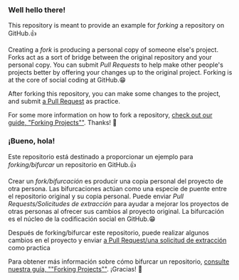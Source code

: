 ### Well hello there!

This repository is meant to provide an example for *forking* a repository on GitHub.👍

Creating a *fork* is producing a personal copy of someone else's project. Forks act as a sort of bridge between the original repository and your personal copy. You can submit *Pull Requests* to help make other people's projects better by offering your changes up to the original project. Forking is at the core of social coding at GitHub.😁

After forking this repository, you can make some changes to the project, and submit [a Pull Request](https://github.com/octocat/Spoon-Knife/pulls) as practice.

For some more information on how to fork a repository, [check out our guide, "Forking Projects""](http://guides.github.com/overviews/forking/). Thanks! :sparkling_heart:



### ¡Bueno, hola!

Este repositorio está destinado a proporcionar un ejemplo para *forking/bifurcar* un repositorio en GitHub.👍

Crear un *fork/bifurcación* es producir una copia personal del proyecto de otra persona. Las bifurcaciones actúan como una especie de puente entre el repositorio original y su copia personal. Puede enviar *Pull Requests/Solicitudes de extracción* para ayudar a mejorar los proyectos de otras personas al ofrecer sus cambios al proyecto original. La bifurcación es el núcleo de la codificación social en GitHub.😁

Después de forking/bifurcar este repositorio, puede realizar algunos cambios en el proyecto y enviar [a Pull Request/una solicitud de extracción](https://github.com/octocat/Spoon-Knife/pulls) como practica

Para obtener más información sobre cómo bifurcar un repositorio, [consulte nuestra guía, ""Forking Projects""](http://guides.github.com/overviews/forking/). ¡Gracias! :sparkling_heart:
